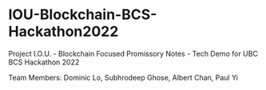 # IOU-Blockchain-BCS-Hackathon2022
Project I.O.U. - Blockchain Focused Promissory Notes - Tech Demo for UBC BCS Hackathon 2022

Team Members: Dominic Lo, Subhrodeep Ghose, Albert Chan, Paul Yi
